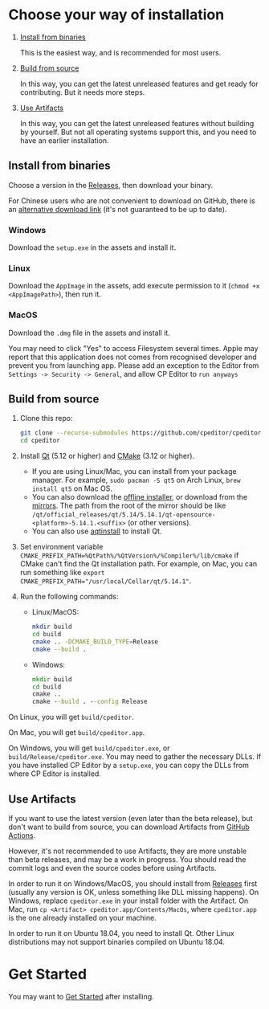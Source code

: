 # Choose your way of installation

1. [Install from binaries](#Install-from-binaries)

   This is the easiest way, and is recommended for most users.

2. [Build from source](#Build-from-source)

   In this way, you can get the latest unreleased features and get ready for contributing. But it needs more steps.

3. [Use Artifacts](#Use-Artifacts)

    In this way, you can get the latest unreleased features without building by yourself. But not all operating systems support this, and you need to have an earlier installation.

## Install from binaries

Choose a version in the [Releases](https://github.com/cpeditor/cpeditor/releases), then download your binary.

For Chinese users who are not convenient to download on GitHub, there is an [alternative download link](https://pan.wzf2000.top/s/md70l8h0) (it's not guaranteed to be up to date).

### Windows

Download the `setup.exe` in the assets and install it.

### Linux

Download the `AppImage` in the assets, add execute permission to it (`chmod +x <AppImagePath>`), then run it.

### MacOS

Download the `.dmg` file in the assets and install it.

You may need to click "Yes" to access Filesystem several times. Apple may report that this application does not comes from recognised developer and prevent you from launching app. Please add an exception to the Editor from `Settings -> Security -> General`, and allow CP Editor to `run anyways`

## Build from source

1. Clone this repo:

	```sh
	git clone --recurse-submodules https://github.com/cpeditor/cpeditor.git
	cd cpeditor
	```

2. Install [Qt](https://www.qt.io/download) (5.12 or higher) and [CMake](https://cmake.org/download/) (3.12 or higher).
   - If you are using Linux/Mac, you can install from your package manager. For example, `sudo pacman -S qt5` on Arch Linux, `brew install qt5` on Mac OS.
   - You can also download the [offline installer](https://www.qt.io/offline-installers), or download from the [mirrors](https://download.qt.io/static/mirrorlist/). The path from the root of the mirror should be like `/qt/official_releases/qt/5.14/5.14.1/qt-opensource-<platform>-5.14.1.<suffix>` (or other versions).
   - You can also use [aqtinstall](https://github.com/miurahr/aqtinstall) to install Qt.

3. Set environment variable `CMAKE_PREFIX_PATH=%QtPath%/%QtVersion%/%Compiler%/lib/cmake` if CMake can't find the Qt installation path. For example, on Mac, you can run something like `export CMAKE_PREFIX_PATH="/usr/local/Cellar/qt/5.14.1"`.

4. Run the following commands:

	- Linux/MacOS:

		```sh
		mkdir build
		cd build
		cmake .. -DCMAKE_BUILD_TYPE=Release
		cmake --build .
		```

	- Windows:

		```bat
		mkdir build
		cd build
		cmake ..
		cmake --build . --config Release
		```

On Linux, you will get `build/cpeditor`.

On Mac, you will get `build/cpeditor.app`.

On Windows, you will get `build/cpeditor.exe`, or `build/Release/cpeditor.exe`. You may need to gather the necessary DLLs. If you have installed CP Editor by a `setup.exe`, you can copy the DLLs from where CP Editor is installed.

## Use Artifacts

If you want to use the latest version (even later than the beta release), but don't want to build from source, you can download Artifacts from [GitHub Actions](https://github.com/cpeditor/cpeditor/actions).

However, it's not recommended to use Artifacts, they are more unstable than beta releases, and may be a work in progress. You should read the commit logs and even the source codes before using Artifacts.

In order to run it on Windows/MacOS, you should install from [Releases](https://github.com/cpeditor/cpeditor/releases) first (usually any version is OK, unless something like DLL missing happens). On Windows, replace `cpeditor.exe` in your install folder with the Artifact. On Mac, run `cp <Artifact> cpeditor.app/Contents/MacOs`, where `cpeditor.app` is the one already installed on your machine.

In order to run it on Ubuntu 18.04, you need to install Qt. Other Linux distributions may not support binaries compiled on Ubuntu 18.04.

# Get Started

You may want to [Get Started](MANUAL.md#Get-Started) after installing.
